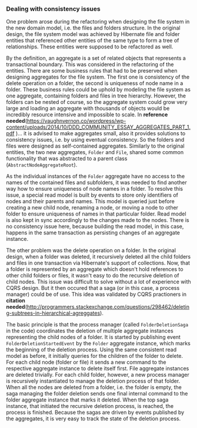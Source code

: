 ### Dealing with consistency issues

One problem arose during the refactoring when designing the file system in the new domain model, i.e. the files and folders structure. In the original design, the file system model was achieved by Hibernate file and folder entities that referenced other entities of the same type to form a tree of relationships. These entities were supposed to be refactored as well. 

By the definition, an aggregate is a set of related objects that represents a transactional boundary. This was considered in the refactoring of the entities. There are some business rules that had to be preserved when designing aggregates for the file system. The first one is consistency of the delete operation on a folder, the second is uniqueness of node name in a folder. These business rules could be uphold by modeling the file system as one aggregate, containing folders and files in tree hierarchy. However, the folders can be nested of course, so the aggregate system could grow very large and loading an aggregate with thousands of objects would be incredibly resource intensive and impossible to scale. In **reference needed**(https://vaughnvernon.co/wordpress/wp-content/uploads/2014/10/DDD_COMMUNITY_ESSAY_AGGREGATES_PART_1.pdf )... it is advised to make aggregates small, also it provides solutions to consistency issues, i.e. by using eventual consistency. So the folders and files were designed as self-contained aggregates. Similarly to the original entities, the two new aggregates, `Folder` and `File`, shared some common functionality that was abstracted to a parent class (`AbstractNodeAggregateRoot`).

As the individual instances of the `Folder` aggregate have no access to the names of the contained files and subfolders, it was needed to find another way how to ensure uniqueness of node names in a folder. To resolve this issue, a special read model is built by events to store only identifiers of nodes and their parents and names. This model is queried just before creating a new child node, renaming a node, or moving a node to other folder to ensure uniqueness of names in that particular folder. Read model is also kept in sync accordingly to the changes made to the nodes. There is no consistency issue here, because building the read model, in this case, happens in the same transaction as persisting changes of an aggregate instance.

The other problem was the delete operation on a folder. In the original design, when a folder was deleted, it recursively deleted all the child folders and files in one transaction via Hibernate's support of collections. Now, that a folder is represented by an aggregate which doesn't hold references to other child folders or files, it wasn't easy to do the recursive deletion of child nodes. This issue was difficult to solve without a lot of experience with CQRS design. But it then occured that a saga (or in this case, a process manager) could be of use. This idea was validated by CQRS practioners in **citation needed**(http://programmers.stackexchange.com/questions/298462/deleting-subtrees-in-hierarchical-agreggates).

The basic principle is that the process manager (called `FolderDeletionSaga` in the code) coordinates the deletion of multiple aggregate instances representing the child nodes of a folder. It is started by publishing event `FolderDeletionStartedEvent` by the `Folder` aggregate instance, which marks the beginning of the deletion process. Using the same consistent read model as before, it initially queries for the children of the folder to delete. For each child node (folder or file) it sends a new command to the respective aggregate instance to delete itself first. File aggregate instances are deleted trivially. For each child folder, however, a new process manager is recursively instantiated to manage the deletion process of that folder. When all the nodes are deleted from a folder, i.e. the folder is empty, the saga managing the folder deletion sends one final internal command to the folder aggregate instance that marks it deleted. When the top saga instance, that initiated the recursive deletion process, is reached, the process is finished. Because the sagas are driven by events published by the aggregates, it is very easy to track the state of the deletion process.

